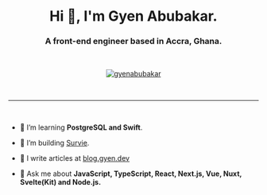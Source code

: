 <h1 align="center">Hi 👋, I'm Gyen Abubakar.</h1>
<h3 align="center">A front-end engineer based in Accra, Ghana.</h3>

<br />

<p align="center"> <a href="https://twitter.com/gyenabubakar" target="blank"><img src="https://img.shields.io/twitter/follow/gyenabubakar?logo=twitter&style=for-the-badge" alt="gyenabubakar" /></a> </p>

<br />

***

<br />


<!-- - 🔭 I’m currently working on [TaskSheet: an open-source project management tool built with software engineers in mind.](https://tasksheet.netlify.app) -->

- 🌱 I’m learning **PostgreSQL and Swift**.

- 👯 I’m building [Survie](https://github.com/gyenabubakar/survie-app).

- 📝 I write articles at [blog.gyen.dev](https://blog.gyen.dev)

- 💬 Ask me about **JavaScript, TypeScript, React, Next.js, Vue, Nuxt, Svelte(Kit) and Node.js.**
